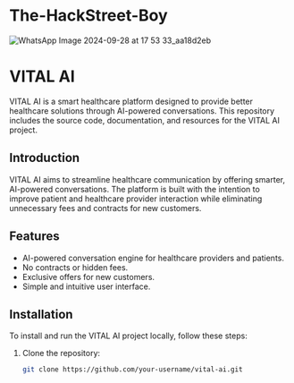 # The-HackStreet-Boy
![WhatsApp Image 2024-09-28 at 17 53 33_aa18d2eb](https://github.com/user-attachments/assets/da4398d8-6852-411c-9bf1-6155d1e328c8)

# VITAL AI

VITAL AI is a smart healthcare platform designed to provide better healthcare solutions through AI-powered conversations. This repository includes the source code, documentation, and resources for the VITAL AI project.

## Introduction

VITAL AI aims to streamline healthcare communication by offering smarter, AI-powered conversations. The platform is built with the intention to improve patient and healthcare provider interaction while eliminating unnecessary fees and contracts for new customers.

## Features
- AI-powered conversation engine for healthcare providers and patients.
- No contracts or hidden fees.
- Exclusive offers for new customers.
- Simple and intuitive user interface.

## Installation

To install and run the VITAL AI project locally, follow these steps:

1. Clone the repository:
   ```bash
   git clone https://github.com/your-username/vital-ai.git
